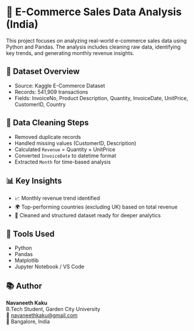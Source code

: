 # 🛒 E-Commerce Sales Data Analysis (India)

This project focuses on analyzing real-world e-commerce sales data using Python and Pandas. The analysis includes cleaning raw data, identifying key trends, and generating monthly revenue insights.

## 📂 Dataset Overview

- Source: Kaggle E-Commerce Dataset
- Records: 541,909 transactions
- Fields: InvoiceNo, Product Description, Quantity, InvoiceDate, UnitPrice, CustomerID, Country

## 🧹 Data Cleaning Steps

- Removed duplicate records
- Handled missing values (CustomerID, Description)
- Calculated `Revenue` = Quantity × UnitPrice
- Converted `InvoiceDate` to datetime format
- Extracted `Month` for time-based analysis

## 📊 Key Insights

- 📈 Monthly revenue trend identified
- 🌍 Top-performing countries (excluding UK) based on total revenue
- 🧼 Cleaned and structured dataset ready for deeper analytics

## 📌 Tools Used

- Python
- Pandas
- Matplotlib
- Jupyter Notebook / VS Code

## 📚 Author

**Navaneeth Kaku**  
B.Tech Student, Garden City University  
📧 navaneethkaku@gmail.com  
📍 Bangalore, India
